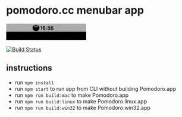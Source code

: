 # pomodoro.cc menubar app

![pomodoro-cc-mac.png](./pomodoro-cc-mac.png)

[![Build Status](https://travis-ci.org/pomodoro-cc/mac.svg?branch=master)](https://travis-ci.org/pomodoro-cc/mac)
## instructions

- run `npm install`
- run `npm start` to run app from CLI without building Pomodoro.app
- run `npm run build:mac` to make Pomodoro.app
- run `npm run build:linux` to make Pomodoro.linux.app
- run `npm run build:win32` to make Pomodoro.win32.app
